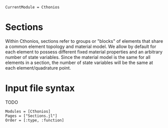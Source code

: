 ```@meta
CurrentModule = Cthonios
```
# Sections
Within Cthonios, sections refer to groups or "blocks" of elements that share a common element topology and material model. We allow by default for each element to possess different fixed material properties and an arbitrary number of state variables. Since the material model is the same for all elements in a section, the number of state variables will be the same at each element/quadrature point.

# Input file syntax
TODO

```@autodocs
Modules = [Cthonios]
Pages = ["Sections.jl"]
Order = [:type, :function]
```
